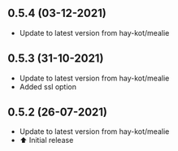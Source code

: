 
## 0.5.4 (03-12-2021)
- Update to latest version from hay-kot/mealie

## 0.5.3 (31-10-2021)
- Update to latest version from hay-kot/mealie
- Added ssl option

## 0.5.2 (26-07-2021)
- Update to latest version from hay-kot/mealie
- :arrow_up: Initial release
